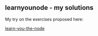 ## learnyounode - my solutions ##

My try on the exercises proposed here:

[learn-you-the-node](http://nodeschool.io/#learn-you-node)
